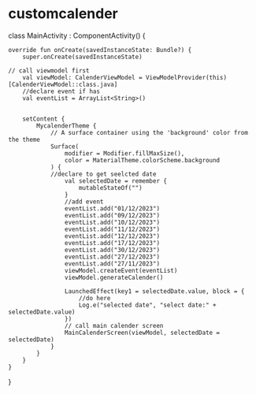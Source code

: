 # customcalender

class MainActivity : ComponentActivity() {

    override fun onCreate(savedInstanceState: Bundle?) {
        super.onCreate(savedInstanceState)

    // call viewmodel first
        val viewModel: CalenderViewModel = ViewModelProvider(this)[CalenderViewModel::class.java]
        //declare event if has
        val eventList = ArrayList<String>()


        setContent {
            MycalenderTheme {
                // A surface container using the 'background' color from the theme
                Surface(
                    modifier = Modifier.fillMaxSize(),
                    color = MaterialTheme.colorScheme.background
                ) {
                //declare to get seelcted date
                    val selectedDate = remember {
                        mutableStateOf("")
                    }
                    //add event
                    eventList.add("01/12/2023")
                    eventList.add("09/12/2023")
                    eventList.add("10/12/2023")
                    eventList.add("11/12/2023")
                    eventList.add("12/12/2023")
                    eventList.add("17/12/2023")
                    eventList.add("30/12/2023")
                    eventList.add("27/12/2023")
                    eventList.add("27/11/2023")
                    viewModel.createEvent(eventList)
                    viewModel.generateCalender()

                    LaunchedEffect(key1 = selectedDate.value, block = {
                        //do here
                        Log.e("selected date", "select date:" + selectedDate.value)
                    })
                    // call main calender screen 
                    MainCalenderScreen(viewModel, selectedDate = selectedDate)
                }
            }
        }
    }
}
